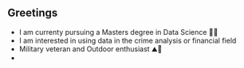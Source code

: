 ## Greetings

<!--
**Chadanddata/Chadanddata** is a ✨ _special_ ✨ repository because its `README.md` (this file) appears on your GitHub profile.

Here are some ideas to get you started:

- 🔭 I’m currently working on ...
- 🌱 I’m currently learning ...
- 👯 I’m looking to collaborate on ...
- 🤔 I’m looking for help with ...
- 💬 Ask me about ...
- 📫 How to reach me: ...
- 😄 Pronouns: ...
- ⚡ Fun fact: ...
-->
- I am currenty pursuing a Masters degree in Data Science 👨‍🎓
- I am interested in using data in the crime analysis or financial field
- Military veteran and Outdoor enthusiast ⛰️🥾
- 
